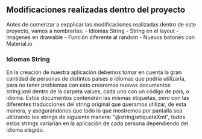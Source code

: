 ## Modificaciones realizadas dentro del proyecto
Antes de comenzar a expplicar las modificaciones realizadas dentro de este proyecto, vamos a nombrarlas:
    - Idiomas String
    - String en el layout
    - Imagenes en drawable
    - Función diferente al random
    - Nuevos botones con Material.io
### Idiomas String
En la creación de nuestra aplicación debemos tomar en cuenta la gran cantidad de personas de distintos 
paises e idiomas que podría utilizarla, para no tener problemas con esto crearemos nuevos documentos
string.xml dentro de la carpeta values, cada uno con un código de país, o idioma.
Estos documentos contendrán las mismas etiquetas, pero con las diferentes traducciones del string 
original que queramos utilizar, de esta manera, y asegurandonos que todo lo que mostremos por pantalla
sea utilizando los strings de siguiente manera: "@string/etiquetaXml", todos estos strings variarían
en la aplicación de cada persona dependiendo del idioma elegido.
